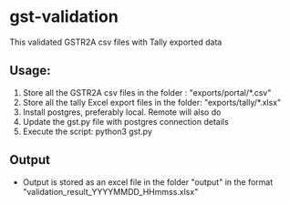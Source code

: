 # gst-validation
This validated GSTR2A csv files with Tally exported data 

## Usage:
1) Store all the GSTR2A csv files in the folder : "exports/portal/*.csv"  
2) Store all the tally Excel export files in the folder: "exports/tally/*.xlsx"  
3) Install postgres, preferably local. Remote will also do
4) Update the gst.py file with postgres connection details 
5) Execute the script: python3 gst.py

## Output 
- Output is stored as an excel file in the folder "output" in the format "validation_result_YYYYMMDD_HHmmss.xlsx"   
 
